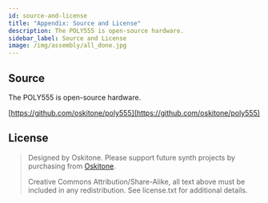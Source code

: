 ```yaml
---
id: source-and-license
title: "Appendix: Source and License"
description: The POLY555 is open-source hardware.
sidebar_label: Source and License
image: /img/assembly/all_done.jpg
---
```


## Source

The POLY555 is open-source hardware.

[https://github.com/oskitone/poly555](https://github.com/oskitone/poly555)

## License

> Designed by Oskitone. Please support future synth projects by purchasing from [Oskitone](https://www.oskitone.com/).
>
> Creative Commons Attribution/Share-Alike, all text above must be included in any redistribution. See license.txt for additional details.
